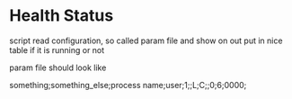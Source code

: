# Health Status


script read configuration, so called param file and show on out put in nice table if it is running or not

param file should look like

something;something_else;process name;user;1;;L;C;;0;6;0000;
